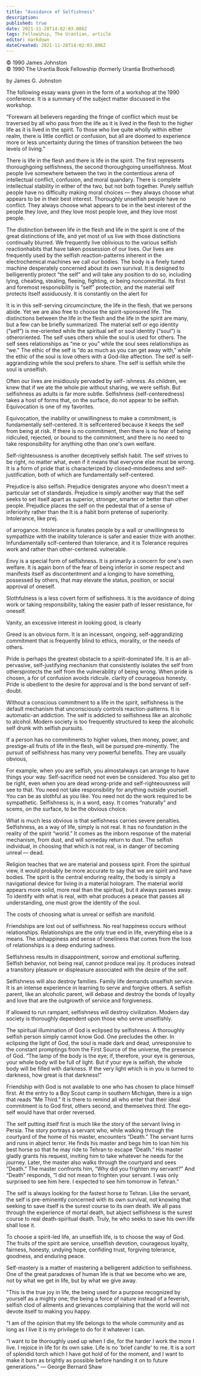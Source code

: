 ```yaml
---
title: "Avoidance of Selfishness"
description: 
published: true
date: 2021-11-28T14:02:03.086Z
tags: Fellowship, The Urantian, article
editor: markdown
dateCreated: 2021-11-28T14:02:03.086Z
---
```


<p class="v-card v-sheet theme--light grey lighten-3 px-2">© 1990 James Johnston<br>© 1990 The Urantia Book Fellowship (formerly Urantia Brotherhood)</p>

by James G. Johnston

The following essay wans given in the form of a workshop at the 1990 conference. It is a summary of the subject matter discussed in the workshop.

“Forewarn all believers regarding the fringe of conflict which must be traversed by all who pass from the life as it is lived in the flesh to the higher life as it is lived in the spirit. To those who live quite wholly within either realm, there is little conflict or confusion, but all are doomed to experience more or less uncertainty during the times of transition between the two levels of living.”

There is life in the flesh and there is life in the spirit. The first represents thoroughgoing selfishness, the second thoroughgoing unselfishness. Most people live somewhere between the two in the contentious arena of intellectual conflict, confusion, and moral quandary. There is complete intellectual stability in either of the two, but not both together. Purely selfish people have no difficulty making moral choices — they always choose what appears to be in their best interest. Thoroughly unselfish people have no conflict. They always choose what appears to be in the best interest of the people they love, and they love most people love, and they love most people.

The distinction between life in the flesh and life in the spirit is one of the great distinctions of life, and yet most of us live with those distinctions continually blurred. We frequently live oblivious to the various selfish reactionhabits that have taken possession of our lives. Our lives are frequently used by the selfish reaction-patterns inherent in the electrochemical machines we call our bodies. The body is a finely tuned machine desperately concerned about its own survival. It is designed to belligerently protect “the self” and will take any position to do so, including lying, cheating, stealing, fleeing, fighting, or being noncommittal. Its first and foremost responsibility is “self” protection, and the material self protects itself assiduously. It is constantly on the alert for

It is in this self-serving circumcincture, the life in the flesh, that we persons abide. Yet we are also free to choose the spirit-sponsored life. The distinctions between the life in the flesh and the life in the spirit are many, but a few can be briefly summarized. The material self or ego identity (“self”) is me-oriented while the spiritual self or soul identity (“soul”) is otheroriented. The self uses others while the soul is used for others. The self sees relationships as “me or you” while the soul sees relationships as “we.” The ethic of the self is “do as much as you can get away with,” while the ethic of the soul is love others with a God-like affection. The self is self-aggrandizing while the soul prefers to share. The self is selfish while the soul is unselfish.

Often our lives are insidiously pervaded by self- ishness. As children, we knew that if we ate the whole pie without sharing, we were selfish. But selfishness as adults is far more subtle. Selfishness (self-centeredness) takes a host of forms that, on the surface, do not appear to be selfish. Equivocation is one of my favorites.

Equivocation, the inability or unwillingness to make a commitment, is fundamentally self-centered. It is selfcentered because it keeps the self from being at risk. If there is no commitment, then there is no fear of being ridiculed, rejected, or bound to the commitment, and there is no need to take responsibility for anything othe than one's own welfare.

Self-righteousness is another deceptively selfish habit. The self strives to be right, no matter what, even if it means that everyone else must be wrong. It is a form of pride that is characterized by closed-mindedness and self-justification, both of which are fundamentally self-centered.

Prejudice is also selfish. Prejudice denigrates anyone who doesn't meet a particular set of standards. Prejudice is simply another way that the self seeks to set itself apart as superior, stronger, smarter or better than other people. Prejudice places the self on the pedestal that of a sense of inferiority rather than the It is a habit born pretense of superiority. Intolerance, like prej.

of arrogance. Intolerance is funates people by a wall or unwillingness to sympathize with the inability tolerance is safer and easier thize with another. Infundamentally sclf-centered than tolerance, and it is Tolerance requires work and rather than other-centered. vulnerable.

Envy is a special form of selfishness. It is primarily a concern for one's own welfare. It is again born of the fear of being inferior in some respect and manifests itself as discontentment and a longing to have something, possessed by others, that may elevate the status, position, or social approval of oneself.

Slothfulness is a less covert form of selfishness. It is the avoidance of doing work or taking responsibility, taking the easier path of lesser resistance, for oneself.

Vanity, an excessive interest in looking good, is clearly

Greed is an obvious form. It is an incessant, ongoing, self-aggrandizing commitment that is frequently blind to ethics, morality, or the needs of others.

Pride is perhaps the greatest obstacle to a spirit-dominated life. It is an all-pervasive, self-justifying mechanism that consistently isolates the self from othersprotects the self from the vulnerability of being wrong. When pride is chosen, a for of confusion avoids ridicule. clarity of courageous honesty. Pride is obedient to the desire for approval and is the bond servant of self-doubt.

Without a conscious commitment to a life in the spirit, selfishness is the default mechanism that unconsciously controls reaction-patterns. It is automatic-an addiction. The self is addicted to selfishness like an alcoholic to alcohol. Modern society is too frequently structured to keep the alcoholic self drunk with selfish pursuits.

If a person has no commitments to higher values, then money, power, and prestige-all fruits of life in the flesh, will be pursued pre-minently. The pursuit of selfishness has many very powerful benefits. They are usually obvious,

For example, when you are selfish, you almostalways can arrange to have things your way. Self-sacrifice need not even be considered. You also get to be right, even when you are dead wrong-pride and self-righteousness will see to that. You need not take responsibility for anything outside yourself. You can be as slothful as you like. You need not do the work required to be sympathetic. Selfishness is, in a word, easy. It comes “naturally” and scems, on the surface, to be the obvious choice.

What is much less obvious is that selfishness carries severe penalties. Selfishness, as a way of life, simply is not real. It has no foundation in the reality of the spirit “world.” It comes as the inborn response of the material mechanism, from dust, and will someday return to dust. The selfish individual, in choosing that which is not real, is in danger of becoming unreal — dead.

Religion teaches that we are material and possess spirit. From the spiritual view, it would probably be more accurate to say that we are spirit and have bodies. The spirit is the central enduring reality, the body is simply a navigational device for living in a material hologram. The material world appears more solid, more real than the spiritual, but it always passes away. To identify with what is real, with what produces a peace that passes all understanding, one must grow the identity of the soul.

The costs of choosing what is unreal or selfish are manifold.

Friendships are lost out of selfishness. No real happiness occurs without relationships. Relationships are the only true end in life, everything else is a means. The unhappiness and sense of loneliness that comes from the loss of relationships is a deep enduring sadness.

Selfishness results in disappointment, sorrow and emotional suffering. Selfish behavior, not being real, cannot produce real joy. It produces instead a transitory pleasure or displeasure associated with the desire of the self.

Selfishness will also destroy families. Family life demands unselfish service. It is an intense experience in learning to serve and forgive others. A selfish parent, like an alcoholic parent, will debase and destroy the bonds of loyalty and love that are the outgrowth of service and forgiveness.

If allowed to run rampant, selfishness will destroy civilization. Modern day society is thoroughly dependent upon those who serve unselfishly.

The spiritual illumination of God is eclipsed by selfishness. A thoroughly selfish person simply cannot know God. One precludes the other. In eclipsing the light of God, the soul is made dark and dead, unresponsive to the constant promptings from the First Source of the universe, the presence of God. “The lamp of the body is the eye; if, therefore, your eye is generous, your whole body will be full of light. But if your eye is selfish, the whole body will be filled with darkness. If the very light which is in you is turned to darkness, how great is that darkness!”

Friendship with God is not available to one who has chosen to place himself first. At the entry to a Boy Scout camp in southern Michigan, there is a sign that reads “Me Third.” It is there to remind all who enter that their ideal commitment is to God first, others second, and themselves third. The ego-self would have that order reversed.

The self putting itself first is much like the story of the servant living in Persia. The story portrays a servant who, while walking through the courtyard of the home of his master, encounters “Death.” The servant turns and runs in abject terror. He finds his master and begs him to loan him his best horse so that he may ride to Tehran to escape “Death.” His master gladly grants his request, inviting him to take whatever he needs for the journey. Later, the master also walks through the courtyard and sees “Death.” The master confronts him, “Why did you frighten my servant?” And “Death” responds, “I did not mean to frighten your servant. I was only surprised to see him here. I expected to see him tomorrow in Tehran.”

The self is always looking for the fastest horse to Tehran. Like the servant, the self is pre-eminently concerned with its own survival, not knowing that seeking to save itself is the surest course to its own death. We all pass through the experience of mortal death, but abject selfishness is the surest course to real death-spiritual death. Truly, he who seeks to save his own life shall lose it.

To choose a spirit-led life, an unselfish life, is to choose the way of God. The fruits of the spirit are service, unselfish devotion, courageous loyalty, fairness, honesty, undying hope, confiding trust, forgiving tolerance, goodness, and enduring peace.

Self-mastery is a matter of mastering a belligerent addiction to selfishness. One of the great paradoxes of human life is that we become who we are, not by what we get in life, but by what we give away.

"This is the true joy in life, the being used for a purpose recognized by yourself as a mighty one; the being a force of nature instead of a feverish, selfish clod of ailments and grievances complaining that the world will not devote itself to making you happy.

"I am of the opinion that my life belongs to the whole community and as long as I live it is my privilege to do for it whatever I can.

“I want to be thoroughly used up when I die, for the harder I work the more I live. I rejoice in life for its own sake. Life is no 'brief candle' to me. It is a sort of splendid torch which I have got hold of for the moment, and I want to make it burn as brightly as possible before handing it on to future generations.” — George Bernard Shaw